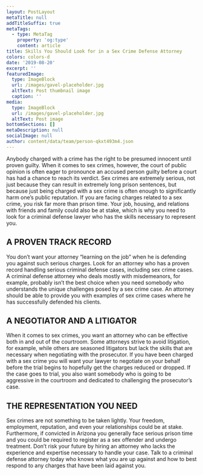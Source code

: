 ```yaml
---
layout: PostLayout
metaTitle: null
addTitleSuffix: true
metaTags:
  - type: MetaTag
    property: 'og:type'
    content: article
title: Skills You Should Look for in a Sex Crime Defense Attorney
colors: colors-d
date: '2019-08-20'
excerpt: ''
featuredImage:
  type: ImageBlock
  url: /images/gavel-placeholder.jpg
  altText: Post thumbnail image
  caption: ''
media:
  type: ImageBlock
  url: /images/gavel-placeholder.jpg
  altText: Post image
bottomSections: []
metaDescription: null
socialImage: null
author: content/data/team/person-qkxt493m4.json
---
```


Anybody charged with a crime has the right to be presumed innocent until proven guilty. When it comes to sex crimes, however, the court of public opinion is often eager to pronounce an accused person guilty before a court has had a chance to reach its verdict. Sex crimes are extremely serious, not just because they can result in extremely long prison sentences, but because just being charged with a sex crime is often enough to significantly harm one’s public reputation. If you are facing charges related to a sex crime, you risk far more than prison time. Your job, housing, and relations with friends and family could also be at stake, which is why you need to look for a criminal defense lawyer who has the skills necessary to represent you.

## A PROVEN TRACK RECORD

You don’t want your attorney “learning on the job” when he is defending you against such serious charges. Look for an attorney who has a proven record handling serious criminal defense cases, including sex crime cases. A criminal defense attorney who deals mostly with misdemeanors, for example, probably isn’t the best choice when you need somebody who understands the unique challenges posed by a sex crime case. An attorney should be able to provide you with examples of sex crime cases where he has successfully defended his clients.

## A NEGOTIATOR AND A LITIGATOR

When it comes to sex crimes, you want an attorney who can be effective both in and out of the courtroom. Some attorneys strive to avoid litigation, for example, while others are seasoned litigators but lack the skills that are necessary when negotiating with the prosecutor. If you have been charged with a sex crime you will want your lawyer to negotiate on your behalf before the trial begins to hopefully get the charges reduced or dropped. If the case goes to trial, you also want somebody who is going to be aggressive in the courtroom and dedicated to challenging the prosecutor’s case.

## THE REPRESENTATION YOU NEED

Sex crimes are not something to be taken lightly. Your freedom, employment, reputation, and even your relationships could be at stake. Furthermore, if convicted in Arizona you generally face serious prison time and you could be required to register as a sex offender and undergo treatment. Don’t risk your future by hiring an attorney who lacks the experience and expertise necessary to handle your case. Talk to a criminal defense attorney today who knows what you are up against and how to best respond to any charges that have been laid against you.
